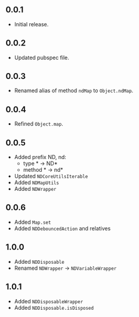 ## 0.0.1

* Initial release.

## 0.0.2

* Updated pubspec file.

## 0.0.3

* Renamed alias of method ```ndMap``` to ```Object.ndMap```.

## 0.0.4

* Refined ```Object.map```.

## 0.0.5

* Added prefix ND, nd: 
    * type * -> ND*
    * method * -> nd*
* Updated ```NDCoreUtilsIterable```
* Added ```NDMapUtils```
* Added ```NDWrapper```

## 0.0.6
* Added ```Map.set```
* Added ```NDDebouncedAction``` and relatives

## 1.0.0
* Added ```NDDisposable```
* Renamed ```NDWrapper``` -> ```NDVariableWrapper```

## 1.0.1
* Added ```NDDisposableWrapper```
* Added ```NDDisposable.isDisposed```
